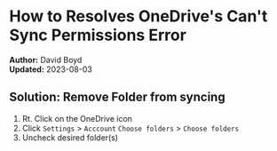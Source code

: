# How to Resolves OneDrive's Can't Sync Permissions Error

**Author:** David Boyd<br>
**Updated:** 2023-08-03

## Solution: Remove Folder from syncing

1. Rt. Click on the OneDrive icon 
2. Click `Settings` > `Acccount` `Choose folders` > `Choose folders`
3. Uncheck desired folder(s)

